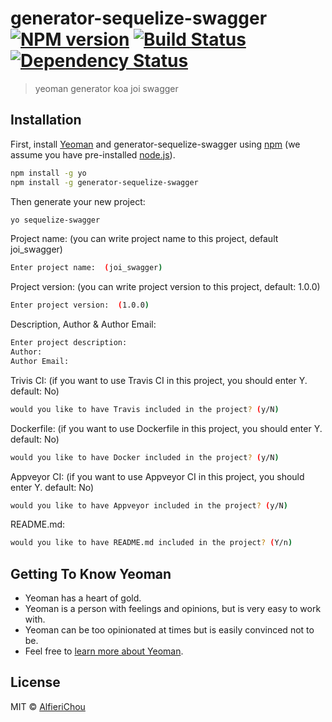 # generator-sequelize-swagger [![NPM version][npm-image]][npm-url] [![Build Status][travis-image]][travis-url] [![Dependency Status][daviddm-image]][daviddm-url]
> yeoman generator koa joi swagger 

## Installation

First, install [Yeoman](http://yeoman.io) and generator-sequelize-swagger using [npm](https://www.npmjs.com/) (we assume you have pre-installed [node.js](https://nodejs.org/)).

```bash
npm install -g yo
npm install -g generator-sequelize-swagger
```

Then generate your new project:

```bash
yo sequelize-swagger
```

Project name: (you can write project name to this project, default joi_swagger)

```bash
Enter project name:  (joi_swagger)
```

Project version: (you can write project version to this project, default: 1.0.0)

```bash
Enter project version:  (1.0.0)
```

Description, Author & Author Email:

```bash
Enter project description:
Author:
Author Email:
```

Trivis CI: (if you want to use Travis CI in this project, you should enter Y. default: No)

```bash
would you like to have Travis included in the project? (y/N)
```

Dockerfile: (if you want to use Dockerfile in this project, you should enter Y. default: No)

```bash
would you like to have Docker included in the project? (y/N)
```

Appveyor CI: (if you want to use Appveyor CI in this project, you should enter Y. default: No)

```bash
would you like to have Appveyor included in the project? (y/N)
```

README.md:

```bash
would you like to have README.md included in the project? (Y/n)
```

## Getting To Know Yeoman

 * Yeoman has a heart of gold.
 * Yeoman is a person with feelings and opinions, but is very easy to work with.
 * Yeoman can be too opinionated at times but is easily convinced not to be.
 * Feel free to [learn more about Yeoman](http://yeoman.io/).

## License

MIT © [AlfieriChou](https://github.com/AlfieriChou)


[npm-image]: https://badge.fury.io/js/generator-sequelize-swagger.svg
[npm-url]: https://npmjs.org/package/generator-sequelize-swagger
[travis-image]: https://travis-ci.org/Alfieri-Jun-teams/generator-sequelize-swagger.svg?branch=master
[travis-url]: https://travis-ci.org/Alfieri-Jun-teams/generator-sequelize-swagger
[daviddm-image]: https://david-dm.org/Alfieri-Jun-teams/generator-sequelize-swagger.svg?theme=shields.io
[daviddm-url]: https://david-dm.org/Alfieri-Jun-teams/generator-sequelize-swagger
